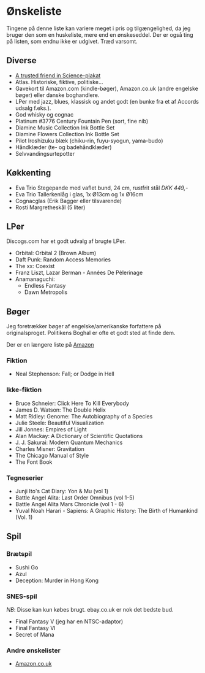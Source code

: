 Ønskeliste
==========

Tingene på denne liste kan variere meget i pris og tilgængelighed, da jeg
bruger den som en huskeliste, mere end en ønskeseddel. Der er også ting på
listen, som endnu ikke er udgivet.
Træd varsomt.

Diverse
-------

- [A trusted friend in Science-plakat][portal_poster]
- Atlas. Historiske, fiktive, politiske...
- Gavekort til Amazon.com (kindle-bøger), Amazon.co.uk (andre engelske bøger) eller danske boghandlere.
- LPer med jazz, blues, klassisk og andet godt (en bunke fra et af Accords udsalg f.eks.).
- God whisky og cognac
- Platinum #3776 Century Fountain Pen (sort, fine nib)
- Diamine Music Collection Ink Bottle Set
- Diamine Flowers Collection Ink Bottle Set
- Pilot Iroshizuku blæk (chiku-rin, fuyu-syogun, yama-budo)
- Håndklæder (te- og badehåndklæder)
- Selvvandingsurtepotter

Køkkenting
-----------

- Eva Trio Stegepande med vaflet bund, 24 cm, rustfrit stål _DKK 449,-_
- Eva Trio Tallerkenlåg i glas, 1x Ø13cm og 1x Ø16cm
- Cognacglas (Erik Bagger eller tilsvarende)
- Rosti Margretheskål (5 liter)


LPer
----

Discogs.com har et godt udvalg af brugte LPer.

 - Orbital: Orbital 2 (Brown Album)
 - Daft Punk: Random Access Memories
 - The xx: Coexist
 - Franz Liszt, Lazar Berman - Années De Pèlerinage
 - Anamanaguchi:
   * Endless Fantasy
   * Dawn Metropolis

Bøger
-----

Jeg foretrækker bøger af engelske/amerikanske forfattere på originalsproget.
Politikens Boghal er ofte et godt sted at finde dem.

Der er en længere liste på [Amazon][amzn]

### Fiktion

- Neal Stephenson: Fall; or Dodge in Hell

### Ikke-fiktion
- Bruce Schneier: Click Here To Kill Everybody
- James D. Watson: The Double Helix
- Matt Ridley: Genome: The Autobiography of a Species
- Julie Steele: Beautiful Visualization
- Jill Jonnes: Empires of Light
- Alan Mackay: A Dictionary of Scientific Quotations
- J. J. Sakurai: Modern Quantum Mechanics
- Charles Misner: Gravitation
- The Chicago Manual of Style
- The Font Book

### Tegneserier
- Junji Ito's Cat Diary: Yon & Mu (vol 1)
- Battle Angel Alita: Last Order Omnibus (vol 1-5)
- Battle Angel Alita Mars Chronicle (vol 1 - 6)
- Yuval Noah Harari - Sapiens: A Graphic History: The Birth of Humankind (Vol. 1) 


Spil
----

### Brætspil
 - Sushi Go
 - Azul
 - Deception: Murder in Hong Kong
 
 
### SNES-spil

*NB*: Disse kan kun købes brugt. ebay.co.uk er nok det bedste bud.

- Final Fantasy V (jeg har en NTSC-adaptor)
- Final Fantasy VI
- Secret of Mana

### Andre ønskelister
- [Amazon.co.uk][amazonuk]

[evatrio]: http://www.eva-trio.com
[amazonuk]: http://www.amazon.co.uk/wishlist/2RDW59726073E
[portal_bookends]: http://store.valvesoftware.com/product.php?i=A01127
[portal_poster]: http://store.valvesoftware.com/product.php?i=P0113
[amzn]: http://amzn.com/w/1XNIF0OD5M6GY
